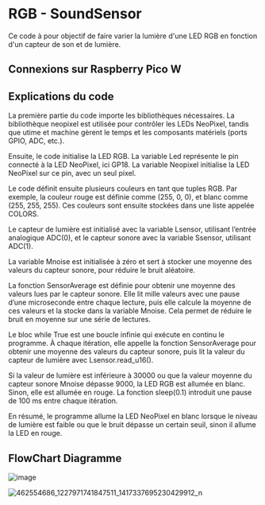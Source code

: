 # RGB - SoundSensor
Ce code à pour objectif de faire varier la lumière d'une LED RGB en fonction d'un capteur de son et de lumière.


## Connexions sur Raspberry Pico W



## Explications du code 
La première partie du code importe les bibliothèques nécessaires. La bibliothèque neopixel est utilisée pour contrôler les LEDs NeoPixel, tandis que utime et machine gèrent le temps et les composants matériels (ports GPIO, ADC, etc.).

Ensuite, le code initialise la LED RGB. La variable Led représente le pin connecté à la LED NeoPixel, ici GP18. La variable Neopixel initialise la LED NeoPixel sur ce pin, avec un seul pixel.

Le code définit ensuite plusieurs couleurs en tant que tuples RGB. Par exemple, la couleur rouge est définie comme (255, 0, 0), et blanc comme (255, 255, 255). Ces couleurs sont ensuite stockées dans une liste appelée COLORS.

Le capteur de lumière est initialisé avec la variable Lsensor, utilisant l’entrée analogique ADC(0), et le capteur sonore avec la variable Ssensor, utilisant ADC(1).

La variable Mnoise est initialisée à zéro et sert à stocker une moyenne des valeurs du capteur sonore, pour réduire le bruit aléatoire.

La fonction SensorAverage est définie pour obtenir une moyenne des valeurs lues par le capteur sonore. Elle lit mille valeurs avec une pause d’une microseconde entre chaque lecture, puis elle calcule la moyenne de ces valeurs et la stocke dans la variable Mnoise. Cela permet de réduire le bruit en moyenne sur une série de lectures.

Le bloc while True est une boucle infinie qui exécute en continu le programme. À chaque itération, elle appelle la fonction SensorAverage pour obtenir une moyenne des valeurs du capteur sonore, puis lit la valeur du capteur de lumière avec Lsensor.read_u16().

Si la valeur de lumière est inférieure à 30000 ou que la valeur moyenne du capteur sonore Mnoise dépasse 9000, la LED RGB est allumée en blanc. Sinon, elle est allumée en rouge. La fonction sleep(0.1) introduit une pause de 100 ms entre chaque itération.

En résumé, le programme allume la LED NeoPixel en blanc lorsque le niveau de lumière est faible ou que le bruit dépasse un certain seuil, sinon il allume la LED en rouge.

## FlowChart Diagramme
![image](https://github.com/user-attachments/assets/5669c573-123e-4858-a72b-38ad8c66c982)




![462554686_1227971741847511_1417337695230429912_n](https://github.com/user-attachments/assets/872b8142-be81-4e7e-982e-85c447253cc2)

